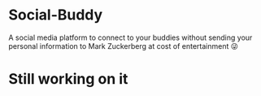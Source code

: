 # Social-Buddy
A social media platform  to connect to your buddies  without sending your personal information to  Mark Zuckerberg at cost of entertainment 😜

# Still working on it
